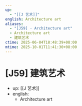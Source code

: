 ```yaml
---
up:
  - "[[J 艺术]]"
english: Architecture art
aliases:
  - "[J59] - Architecture art"
  - Architecture art
  - 建筑艺术
ctime: 2025-06-04T18:48:39+08:00
mtime: 2025-10-01T11:41:30+08:00
---
```


# [J59] 建筑艺术

- up: [[J 艺术]]
- english:
	- Architecture art
